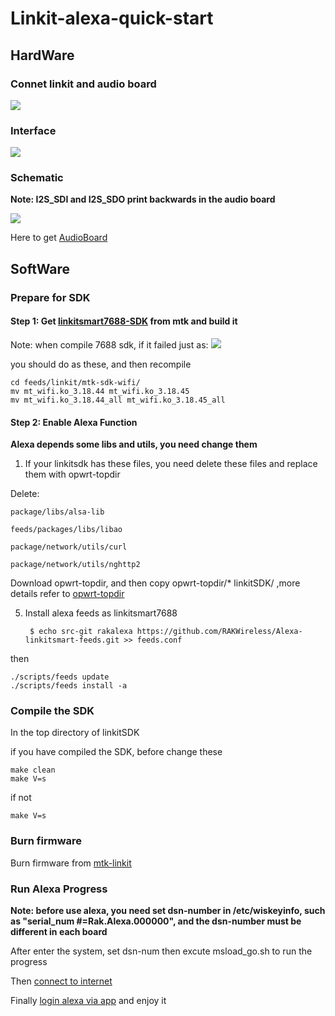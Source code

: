 # Linkit-alexa-quick-start

## HardWare

### Connet linkit and audio board

![](https://github.com/RAKWireless/linkit-alexa-quick-start/raw/master/img/linkit-alexa/linkit-audio-connect.png)

### Interface

![](https://github.com/RAKWireless/linkit-alexa-quick-start/raw/master/img/linkit-alexa/interface.png)

### Schematic

**Note: I2S_SDI and I2S_SDO print backwards in the audio board**

![](https://github.com/RAKWireless/linkit-alexa-quick-start/raw/master/img/linkit-alexa/connect-pin.png)


Here to get [AudioBoard](https://www.aliexpress.com/store/product/WisCore-Open-Source-Hardware-Module-built-in-Amazon-Alexa-Voice-Service-function-Compatible-with-Raspberry-Pi/2805180_32811396241.html?spm=2114.12010608.0.0.3tOvIP)<br>


## SoftWare

### Prepare for SDK

#### Step 1: Get [linkitsmart7688-SDK](https://github.com/MediaTek-Labs/linkit-smart-7688-feed) from mtk and build it

Note: when compile 7688 sdk, if it failed just as:
![](https://github.com/RAKWireless/linkit-alexa-quick-start/raw/master/img/linkit-alexa/mtk-compile-wrong.png)

you should do as these, and then recompile

	cd feeds/linkit/mtk-sdk-wifi/
	mv mt_wifi.ko_3.18.44 mt_wifi.ko_3.18.45
	mv mt_wifi.ko_3.18.44_all mt_wifi.ko_3.18.45_all

#### Step 2: Enable Alexa Function

**Alexa depends some libs and utils, you need change them**

1. If your linkitsdk has these files, you need delete these files and replace them with opwrt-topdir

Delete:

	package/libs/alsa-lib 

	feeds/packages/libs/libao
	
	package/network/utils/curl
	
	package/network/utils/nghttp2

Download opwrt-topdir, and then copy opwrt-topdir/* linkitSDK/ ,more details refer to [opwrt-topdir](https://github.com/RAKWireless/linkit-alexa-quick-start/tree/master/opwrt-topdir)

5. Install alexa feeds as linkitsmart7688

		$ echo src-git rakalexa https://github.com/RAKWireless/Alexa-linkitsmart-feeds.git >> feeds.conf

then 

	./scripts/feeds update
	./scripts/feeds install -a

### Compile the SDK
In the top directory of linkitSDK

if you have compiled the SDK, before change these

	make clean
	make V=s

if not 

	make V=s

### Burn firmware 

Burn firmware from [mtk-linkit](https://docs.labs.mediatek.com/resource/linkit-smart-7688/search?q=burn+firmware)

### Run Alexa Progress

**Note: before use alexa, you need set dsn-number in /etc/wiskeyinfo, such as "serial_num #=Rak.Alexa.000000", and the dsn-number must be different in each board**

After enter the system, set dsn-num then excute msload_go.sh to run the progress

Then [connect to internet](https://docs.labs.mediatek.com/resource/linkit-smart-7688/en/get-started/get-started-with-the-linkit-smart-7688-development-board/connect-to-the-internet)

Finally <a href="https://github.com/RAKWireless/wiscore/wiki/Login-Alexa-Through-App#alexasign">login alexa via app</a> and enjoy it
